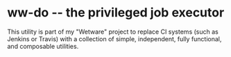 # ww-do -- the privileged job executor

This utility is part of my "Wetware" project to replace CI systems (such as Jenkins or Travis) with a collection of simple, independent, fully functional, and composable utilities.
